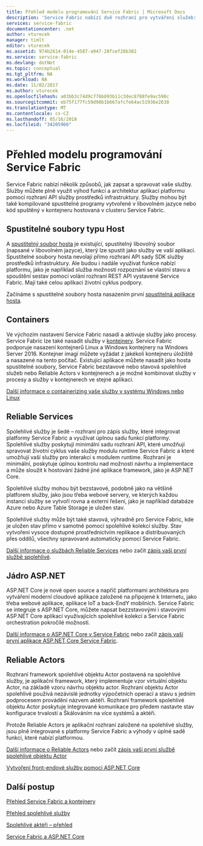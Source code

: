 ```yaml
---
title: Přehled modelu programování Service Fabric | Microsoft Docs
description: 'Service Fabric nabízí dvě rozhraní pro vytváření služeb: rozhraní objektu actor a rozhraní služby. Nabízejí jedinečné kompromis v jednoduchost a řízení.'
services: service-fabric
documentationcenter: .net
author: vturecek
manager: timlt
editor: vturecek
ms.assetid: 974b2614-014e-4587-a947-28fcef28b382
ms.service: service-fabric
ms.devlang: dotNet
ms.topic: conceptual
ms.tgt_pltfrm: NA
ms.workload: NA
ms.date: 11/02/2017
ms.author: vturecek
ms.openlocfilehash: a03bb3c74d9c776b893b11c3dec8788fe9ac598c
ms.sourcegitcommit: eb75f177fc59d90b1b667afcfe64ac51936e2638
ms.translationtype: MT
ms.contentlocale: cs-CZ
ms.lasthandoff: 05/16/2018
ms.locfileid: "34205966"
---
```

# <a name="service-fabric-programming-model-overview"></a>Přehled modelu programování Service Fabric
Service Fabric nabízí několik způsobů, jak zapsat a spravovat vaše služby. Služby můžete plně využít výhod funkcí a architektur aplikací platformu pomocí rozhraní API služby prostředků infrastruktury. Služby mohou být také kompilované spustitelné programy vytvořené v libovolném jazyce nebo kód spuštěný v kontejneru hostovaná v clusteru Service Fabric.

## <a name="guest-executables"></a>Spustitelné soubory typu Host
A [spustitelný soubor hosta](service-fabric-guest-executables-introduction.md) je existující, spustitelný libovolný soubor (napsané v libovolném jazyce), který lze spustit jako služby ve vaší aplikaci. Spustitelné soubory hosta nevolají přímo rozhraní API sady SDK služby prostředků infrastruktury. Ale budou i nadále využívat funkce nabízí platformu, jako je například služba možností rozpoznání se vlastní stavu a spouštění sestav pomocí volání rozhraní REST API vystavené Service Fabric. Mají také celou aplikaci životní cyklus podpory.

Začínáme s spustitelné soubory hosta nasazením první [spustitelná aplikace hosta](service-fabric-deploy-existing-app.md).

## <a name="containers"></a>Containers
Ve výchozím nastavení Service Fabric nasadí a aktivuje služby jako procesy. Service Fabric lze také nasadit služby v [kontejnery](service-fabric-containers-overview.md). Service Fabric podporuje nasazení kontejnerů Linux a Windows kontejnery na Windows Server 2016. Kontejner imagí můžete vyžádat z jakékoli kontejneru úložiště a nasazené na tento počítač. Existující aplikace můžete nasadit jako hosta spustitelné soubory, Service Fabric bezstavové nebo stavová spolehlivé služeb nebo Reliable Actors v kontejnerech a je možné kombinovat služby v procesy a služby v kontejnerech ve stejné aplikaci.

[Další informace o containerizing vaše služby v systému Windows nebo Linux](service-fabric-deploy-container.md)

## <a name="reliable-services"></a>Reliable Services
Spolehlivé služby je šedé – rozhraní pro zápis služby, které integrovat platformy Service Fabric a využívat úplnou sadu funkcí platformy. Spolehlivé služby poskytují minimální sadu rozhraní API, které umožňují spravovat životní cyklus vaše služby modulu runtime Service Fabric a které umožňují vaší služby pro interakci s modulem runtime. Rozhraní je minimální, poskytuje úplnou kontrolu nad možnosti návrhu a implementace a může sloužit k hostování žádné jiné aplikace framework, jako je ASP.NET Core.

Spolehlivé služby mohou být bezstavové, podobně jako na většině platforem služby, jako jsou třeba webové servery, ve kterých každou instanci služby se vytvoří rovna a externí řešení, jako je například databáze Azure nebo Azure Table Storage je uložen stav.

Spolehlivé služby může být také stavová, výhradně pro Service Fabric, kde je uložen stav přímo v samotné pomocí spolehlivé kolekcí služby. Stav vytvoření vysoce dostupné prostřednictvím replikace a distribuovaných přes oddílů, všechny spravované automaticky pomocí Service Fabric.

[Další informace o službách Reliable Services](service-fabric-reliable-services-introduction.md) nebo začít [zápis vaší první službě spolehlivé](service-fabric-reliable-services-quick-start.md).

## <a name="aspnet-core"></a>Jádro ASP.NET
ASP.NET Core je nové open source a napříč platformami architektura pro vytváření moderní cloudové aplikace založené na připojené k Internetu, jako třeba webové aplikace, aplikace IoT a back-EndY mobilních. Service Fabric se integruje s ASP.NET Core, můžete napsat bezzstavovými i stavovými ASP.NET Core aplikací využívajících spolehlivé kolekcí a Service Fabric orchestration pokročilé možnosti.

[Další informace o ASP.NET Core v Service Fabric](service-fabric-reliable-services-communication-aspnetcore.md) nebo začít [zápis vaší první aplikace ASP.NET Core Service Fabric](service-fabric-reliable-services-communication-aspnetcore.md).

## <a name="reliable-actors"></a>Reliable Actors
Rozhraní framework spolehlivé objektu Actor postavená na spolehlivé služby, je aplikační framework, který implementuje vzor virtuální objektu Actor, na základě vzoru návrhu objektu actor. Rozhraní objektu Actor spolehlivé používá nezávislé jednotky výpočetních operací a stavu s jedním podprocesem provádění názvem aktéři. Rozhraní framework spolehlivé objektu Actor poskytuje integrované komunikace pro předem nastavte stav konfigurace trvalosti a Škálováním na více systémů a aktéři.

Protože Reliable Actors je aplikační rozhraní založené na spolehlivé služby, jsou plně integrované s platformy Service Fabric a výhody v úplné sadě funkcí, které nabízí platformou.

[Další informace o Reliable Actors](service-fabric-reliable-actors-introduction.md) nebo začít [zápis vaší první službě spolehlivé objektu Actor](service-fabric-reliable-actors-get-started.md)


[Vytvoření front-endové služby pomocí ASP.NET Core](service-fabric-reliable-services-communication-aspnetcore.md)

## <a name="next-steps"></a>Další postup
[Přehled Service Fabric a kontejnery](service-fabric-containers-overview.md)

[Přehled spolehlivé služby](service-fabric-reliable-services-introduction.md)

[Spolehlivé aktéři – přehled](service-fabric-reliable-actors-introduction.md)

[Service Fabric a ASP.NET Core ](service-fabric-reliable-services-communication-aspnetcore.md)




